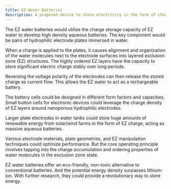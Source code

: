 ```yaml
---
title: EZ Water Batteries
description: A proposed device to store electricity in the form of charge separation in exclusion zone (EZ) water layers.
---
```

The EZ water batteries would utilize the charge storage capacity of EZ water to develop high density aqueous batteries. The key component would be pairs of hydrophilic electrode plates immersed in water.

When a charge is applied to the plates, it causes alignment and organization of the water molecules next to the electrode surfaces into layered exclusion zone (EZ) structures. The highly ordered EZ layers have the capacity to store significant electric charge stably over long periods.

Reversing the voltage polarity of the electrodes can then release the stored charge as current flow. This allows the EZ water to act as a rechargeable battery.

The battery cells could be designed in different form factors and capacities. Small button cells for electronic devices could leverage the charge density of EZ layers around nanoporous hydrophilic electrodes.

Larger plate electrodes in water tanks could store huge amounts of renewable energy from solar/wind farms in the form of EZ charge, acting as massive aqueous batteries.

Various electrode materials, plate geometries, and EZ manipulation techniques could optimize performance. But the core operating principle involves tapping into the charge accumulation and ordering properties of water molecules in the exclusion zone state.

EZ water batteries offer an eco-friendly, non-toxic alternative to conventional batteries. And the potential energy density surpasses lithium-ion. With further research, they could provide a revolutionary way to store energy.
